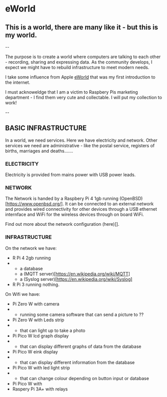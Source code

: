 # eWorld
## This is a world, there are many like it - but this is my world.

--

The purpose is to create a world where computers are talking to each other - recording, sharing and expressing data. As the community develops, I expect we might have to rebuild infrastructure to meet modern needs.

I take some influence from Apple [eWorld](https://en.wikipedia.org/wiki/EWorld) that was my first introduction to the internet.

I must acknoweldge that I am a victim to Raspbery Pis marketing department - I find them very cute and collectable. I will put my collection to work!

--

## BASIC INFRASTRUCTURE

In a world, we need services. Here we have electricity and network. Other services we need are administrative - like the postal service, registers of births, marriages and deaths.......


### ELECTRICITY
Electricity is provided from mains power with USB power leads.


### NETWORK
The Network is handed by a Raspbery Pi 4 1gb running (OpenBSD)[https://www.openbsd.org/]. It can be connected to an external network and provides wired connectivity for other devices through a USB ethernet internface and WiFi for the wireless devices through on board WiFi.

Find out more about the network configuration (here)[].


### INFRASTRUCTURE
On the network we have:

- R Pi 4 2gb running
- - a database
  - a (MQTT server)[https://en.wikipedia.org/wiki/MQTT]
  - a (Syslog server)[https://en.wikipedia.org/wiki/Syslog]
- R Pi 3 running nothing.

On Wifi we have:

- Pi Zero W with camera
- - running some camera software that can send a picture to ??
- Pi Zero W with Leds strip
- - that can light up to take a photo
- Pi Pico W lcd graph display
- - that can display different graphs of data from the database
- Pi Pico W eink display
- - that can display different information from the database
- Pi Pico W with led light strip
- - that can change colour depending on button input or database
- Pi Pico W with 
- Raspery Pi 3A+ with relays
